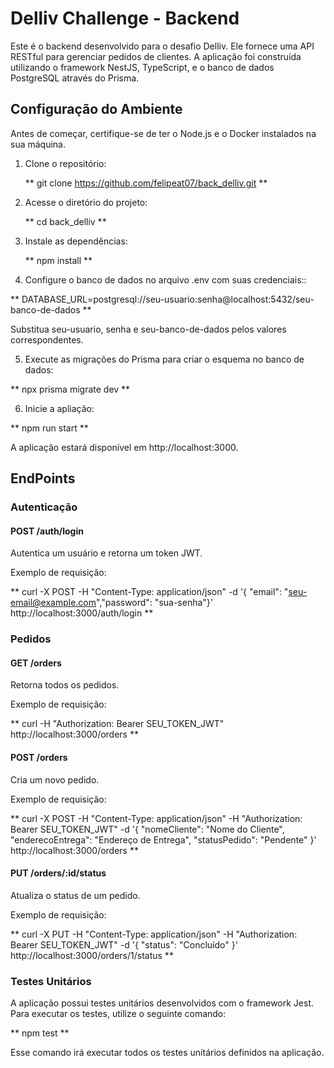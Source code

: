 # Delliv Challenge - Backend

Este é o backend desenvolvido para o desafio Delliv. Ele fornece uma API RESTful para gerenciar pedidos de clientes. A aplicação foi construída utilizando o framework NestJS, TypeScript, e o banco de dados PostgreSQL através do Prisma.

## Configuração do Ambiente

Antes de começar, certifique-se de ter o Node.js e o Docker instalados na sua máquina.

1. Clone o repositório:

   **
   git clone https://github.com/felipeat07/back_delliv.git
  **

2. Acesse o diretório do projeto:

   **
   cd back_delliv
  **

3. Instale as dependências:

   **
   npm install
  **

4. Configure o banco de dados no arquivo .env com suas credenciais::

  **
  DATABASE_URL=postgresql://seu-usuario:senha@localhost:5432/seu-banco-de-dados
  **

  Substitua seu-usuario, senha e seu-banco-de-dados pelos valores correspondentes.

5. Execute as migrações do Prisma para criar o esquema no banco de dados:

  **
  npx prisma migrate dev
  **

6. Inicie a apliação:

  **
  npm run start 
  **

A aplicação estará disponível em http://localhost:3000.

## EndPoints

### Autenticação

#### POST /auth/login

Autentica um usuário e retorna um token JWT.

Exemplo de requisição:

  **
  curl -X POST -H "Content-Type: application/json" -d '{ "email": "seu-email@example.com","password": "sua-senha"}' http://localhost:3000/auth/login
  **
### Pedidos

#### GET /orders

Retorna todos os pedidos.

Exemplo de requisição:

  **
  curl -H "Authorization: Bearer SEU_TOKEN_JWT" http://localhost:3000/orders
  **

#### POST /orders

Cria um novo pedido.

Exemplo de requisição:

  **
  curl -X POST -H "Content-Type: application/json" -H "Authorization: Bearer SEU_TOKEN_JWT" -d '{
  "nomeCliente": "Nome do Cliente",
  "enderecoEntrega": "Endereço de Entrega",
  "statusPedido": "Pendente"
  }' http://localhost:3000/orders
  **

#### PUT /orders/:id/status

Atualiza o status de um pedido.

Exemplo de requisição:

  **
    curl -X PUT -H "Content-Type: application/json" -H "Authorization: Bearer SEU_TOKEN_JWT" -d '{
  "status": "Concluído"
  }' http://localhost:3000/orders/1/status
  **

### Testes Unitários

A aplicação possui testes unitários desenvolvidos com o framework Jest. Para executar os testes, utilize o seguinte comando:

  **
    npm test
  **

Esse comando irá executar todos os testes unitários definidos na aplicação.